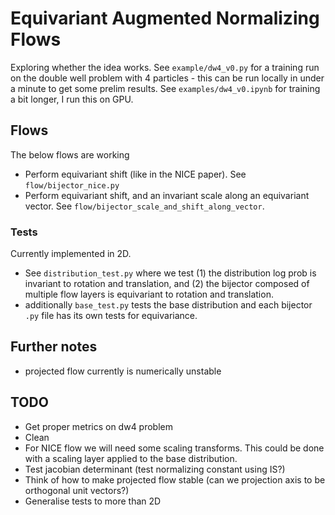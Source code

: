 # Equivariant Augmented Normalizing Flows
Exploring whether the idea works.
See `example/dw4_v0.py` for a training run on the double well problem with 4 particles - this can be run locally in under
a minute to get some prelim results. 
See `examples/dw4_v0.ipynb` for training a bit longer, I run this on GPU. 

## Flows
The below flows are working
- Perform equivariant shift (like in the NICE paper). See `flow/bijector_nice.py`
- Perform equivariant shift, and an invariant scale along an equivariant vector. See `flow/bijector_scale_and_shift_along_vector`.

### Tests
Currently implemented in 2D.

- See `distribution_test.py` where we test
(1) the distribution log prob is invariant to rotation and translation, and
(2) the bijector composed of multiple flow layers is equivariant to rotation and translation. 
- additionally `base_test.py` tests the base distribution and each bijector `.py` file has its own tests for equivariance. 


## Further notes
- projected flow currently is numerically unstable


## TODO
 - Get proper metrics on dw4 problem
 - Clean
 - For NICE flow we will need some scaling transforms. This could be done with a scaling layer applied to the base distribution. 
 - Test jacobian determinant (test normalizing constant using IS?)
 - Think of how to make projected flow stable (can we projection axis to be orthogonal unit vectors?)
 - Generalise tests to more than 2D
